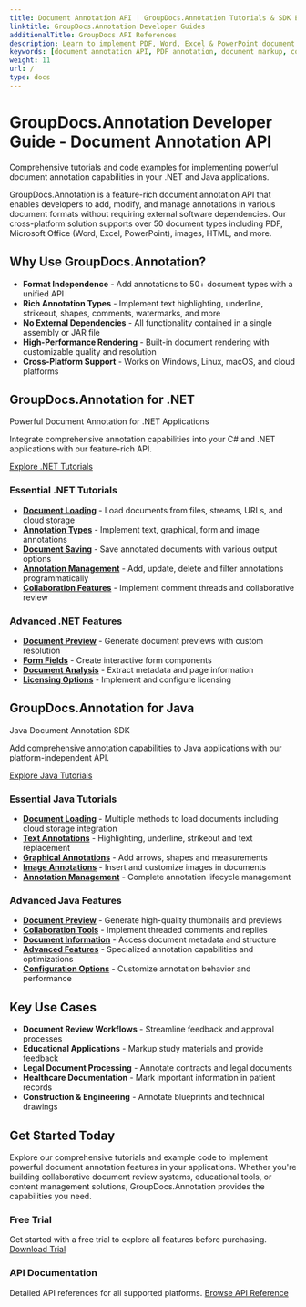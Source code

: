 ```yaml
---
title: Document Annotation API | GroupDocs.Annotation Tutorials & SDK Examples
linktitle: GroupDocs.Annotation Developer Guides
additionalTitle: GroupDocs API References
description: Learn to implement PDF, Word, Excel & PowerPoint document annotation in .NET & Java applications. Step-by-step tutorials for text markup, comments, shapes & collaboration features.
keywords: [document annotation API, PDF annotation, document markup, collaborative review, .NET annotation, Java annotation library, document comments, text highlighting]
weight: 11
url: /
type: docs
---
```


# GroupDocs.Annotation Developer Guide - Document Annotation API

Comprehensive tutorials and code examples for implementing powerful document annotation capabilities in your .NET and Java applications.

GroupDocs.Annotation is a feature-rich document annotation API that enables developers to add, modify, and manage annotations in various document formats without requiring external software dependencies. Our cross-platform solution supports over 50 document types including PDF, Microsoft Office (Word, Excel, PowerPoint), images, HTML, and more.

## Why Use GroupDocs.Annotation?

- **Format Independence** - Add annotations to 50+ document types with a unified API
- **Rich Annotation Types** - Implement text highlighting, underline, strikeout, shapes, comments, watermarks, and more
- **No External Dependencies** - All functionality contained in a single assembly or JAR file
- **High-Performance Rendering** - Built-in document rendering with customizable quality and resolution
- **Cross-Platform Support** - Works on Windows, Linux, macOS, and cloud platforms

## GroupDocs.Annotation for .NET

Powerful Document Annotation for .NET Applications

Integrate comprehensive annotation capabilities into your C# and .NET applications with our feature-rich API.

[Explore .NET Tutorials](./net/)

### Essential .NET Tutorials

- [**Document Loading**](./net/document-loading) - Load documents from files, streams, URLs, and cloud storage
- [**Annotation Types**](./net/text-annotations) - Implement text, graphical, form and image annotations
- [**Document Saving**](./net/document-saving) - Save annotated documents with various output options
- [**Annotation Management**](./net/annotation-management) - Add, update, delete and filter annotations programmatically
- [**Collaboration Features**](./net/reply-management) - Implement comment threads and collaborative review

### Advanced .NET Features

- [**Document Preview**](./net/document-preview) - Generate document previews with custom resolution
- [**Form Fields**](./net/form-field-annotations) - Create interactive form components
- [**Document Analysis**](./net/document-information) - Extract metadata and page information
- [**Licensing Options**](./net/licensing-and-configuration) - Implement and configure licensing

## GroupDocs.Annotation for Java

Java Document Annotation SDK

Add comprehensive annotation capabilities to Java applications with our platform-independent API.

[Explore Java Tutorials](./java/)

### Essential Java Tutorials

- [**Document Loading**](./java/document-loading) - Multiple methods to load documents including cloud storage integration
- [**Text Annotations**](./java/text-annotations) - Highlighting, underline, strikeout and text replacement
- [**Graphical Annotations**](./java/graphical-annotations) - Add arrows, shapes and measurements
- [**Image Annotations**](./java/image-annotations) - Insert and customize images in documents  
- [**Annotation Management**](./java/annotation-management) - Complete annotation lifecycle management

### Advanced Java Features

- [**Document Preview**](./java/document-preview) - Generate high-quality thumbnails and previews
- [**Collaboration Tools**](./java/reply-management) - Implement threaded comments and replies
- [**Document Information**](./java/document-information) - Access document metadata and structure
- [**Advanced Features**](./java/advanced-features) - Specialized annotation capabilities and optimizations
- [**Configuration Options**](./java/licensing-and-configuration) - Customize annotation behavior and performance

## Key Use Cases

- **Document Review Workflows** - Streamline feedback and approval processes
- **Educational Applications** - Markup study materials and provide feedback
- **Legal Document Processing** - Annotate contracts and legal documents
- **Healthcare Documentation** - Mark important information in patient records
- **Construction & Engineering** - Annotate blueprints and technical drawings

## Get Started Today

Explore our comprehensive tutorials and example code to implement powerful document annotation features in your applications. Whether you're building collaborative document review systems, educational tools, or content management solutions, GroupDocs.Annotation provides the capabilities you need.

### Free Trial
Get started with a free trial to explore all features before purchasing.
[Download Trial](https://releases.groupdocs.com/annotation/)

### API Documentation
Detailed API references for all supported platforms.
[Browse API Reference](https://reference.groupdocs.com/annotation/)